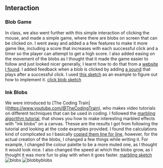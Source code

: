 ## Interaction

### Blob Game
In class, we also went further with this simple interaction of clicking the mouse, and made a simple game,
where there are blobs on screen that can be clicked on. I went away and added a a few features to make it more game like,
including a score that increases with each successful click and a timer so the player can attempt to get a high score.
I also added easing on the movement of the blobs as I thought that it made the game easier to follow and just looked nicer generally, I learnt how to do that from a [website I found](https://cratecode.com/info/p5js-easing-functions).
I added feedback when a blob is clicked by adding [a sound](https://freesound.org/people/fordps3/sounds/186669/) that plays after a successful click. I used [this sketch](https://editor.p5js.org/k1518155@students.katyisd.org/sketches/B1z411R3X) as an example to figure out how to implement it.
[click blob sketch](https://editor.p5js.org/beezecheanz/sketches/y6_r1Pqhn)

### Ink Blobs
We were introduced to [The Coding Train]((https://www.youtube.com/@TheCodingTrain), who makes video tutorials on different techniques that can be used in coding. I followed the [marbling algorithm tutorial](https://thecodingtrain.com/challenges/183-mathematical-marbling), that shows you how to make interesting marbled effects with "ink blobs" on a canvas. Thesse are the results I got from following the tutorial and looking at the code examples provided. I found the calculations kind of complicated so I basically [copied them line for line](https://editor.p5js.org/codingtrain/sketches/HtEtm1vii), however, for the actual creation of the blobs, I changed a few things while writing it. For example, I changed the colour palette to be a more muted one, as I thought it would look nice. I also changed the speed at which the blobs grow, as I thought it was more fun to play with when it goes faster.
[marbling sketch](https://editor.p5js.org/beezecheanz/sketches/Q421g8LLO)
![blobs](https://github.com/beezecheanz/My-coding-Portfolio/assets/83460384/a3dfc242-c498-420b-8533-0d87ee97f86a)
![blobbyblobs](https://github.com/beezecheanz/My-coding-Portfolio/assets/83460384/22c1833c-bdcf-4212-8935-ef761686f0e5)
